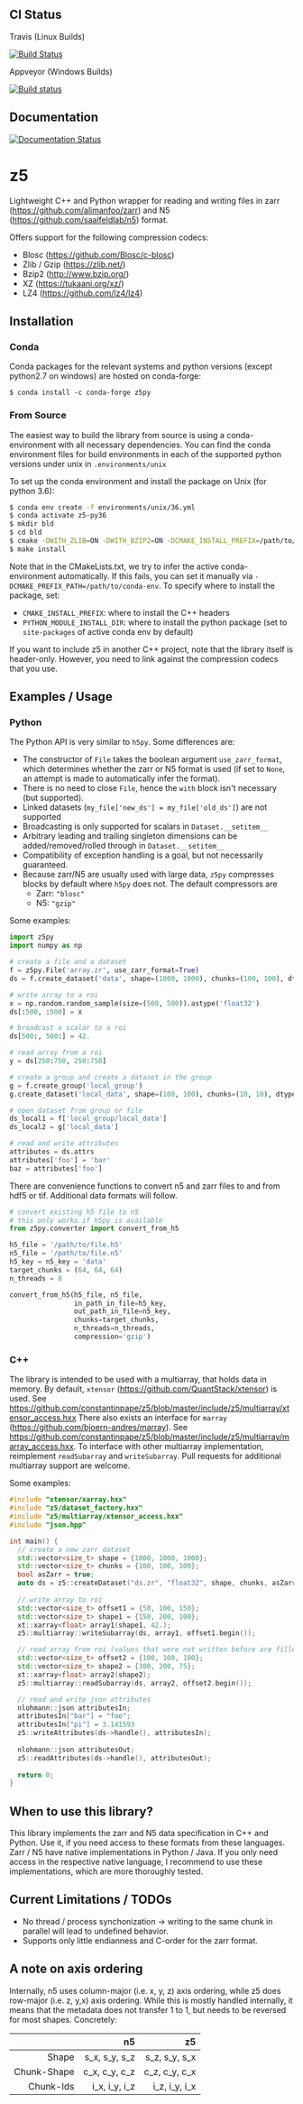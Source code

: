CI Status
----------------------
Travis (Linux Builds)

[![Build Status](https://travis-ci.org/constantinpape/z5.svg?branch=master)](https://travis-ci.org/constantinpape/z5)

Appveyor (Windows Builds)

[![Build status](https://ci.appveyor.com/api/projects/status/ca0jf7dpm1ica8h1/branch/master?svg=true)](https://ci.appveyor.com/project/constantinpape/z5/branch/master)

Documentation
-------------
[![Documentation Status](https://readthedocs.org/projects/z5/badge/?version=latest)](https://z5.readthedocs.io/en/latest/?badge=latest)

# z5

Lightweight C++ and Python wrapper for reading and writing files in zarr 
(https://github.com/alimanfoo/zarr) and N5 (https://github.com/saalfeldlab/n5) format.

Offers support for the following compression codecs:
- Blosc (https://github.com/Blosc/c-blosc)
- Zlib / Gzip (https://zlib.net/)
- Bzip2 (http://www.bzip.org/)
- XZ (https://tukaani.org/xz/)
- LZ4 (https://github.com/lz4/lz4)

## Installation

### Conda

Conda packages for the relevant systems and python versions (except python2.7 on windows) are hosted on conda-forge:

```
$ conda install -c conda-forge z5py
```

### From Source

The easiest way to build the library from source is using a conda-environment with all necessary dependencies.
You can find the conda environment files for build environments in each of the supported python versions under unix in `.environments/unix`

To set up the conda environment and install the package on Unix (for python 3.6):

```bash
$ conda env create -f environments/unix/36.yml
$ conda activate z5-py36
$ mkdir bld
$ cd bld
$ cmake -DWITH_ZLIB=ON -DWITH_BZIP2=ON -DCMAKE_INSTALL_PREFIX=/path/to/install ..
$ make install
```

Note that in the CMakeLists.txt, we try to infer the active conda-environment automatically.
If this fails, you can set it manually via `-DCMAKE_PREFIX_PATH=/path/to/conda-env`.
To specify where to install the package, set:

- `CMAKE_INSTALL_PREFIX`: where to install the C++ headers
- `PYTHON_MODULE_INSTALL_DIR`: where to install the python package (set to `site-packages` of active conda env by default)

If you want to include z5 in another C++ project, note that the library itself is header-only. However, you need to link against the compression codecs that you use.

## Examples / Usage

### Python

The Python API is very similar to `h5py`.
Some differences are: 
- The constructor of `File` takes the boolean argument `use_zarr_format`, which determines whether
the zarr or N5 format is used (if set to `None`, an attempt is made to automatically infer the format).
- There is no need to close `File`, hence the `with` block isn't necessary (but supported).
- Linked datasets (`my_file['new_ds'] = my_file['old_ds']`) are not supported
- Broadcasting is only supported for scalars in `Dataset.__setitem__`
- Arbitrary leading and trailing singleton dimensions can be added/removed/rolled through in `Dataset.__setitem__`
- Compatibility of exception handling is a goal, but not necessarily guaranteed.
- Because zarr/N5 are usually used with large data, `z5py` compresses blocks by default where `h5py` does not. The default compressors are
  - Zarr: `"blosc"`
  - N5: `"gzip"`

Some examples:

```python
import z5py
import numpy as np

# create a file and a dataset
f = z5py.File('array.zr', use_zarr_format=True)
ds = f.create_dataset('data', shape=(1000, 1000), chunks=(100, 100), dtype='float32')

# write array to a roi
x = np.random.random_sample(size=(500, 500)).astype('float32')
ds[:500, :500] = x

# broadcast a scalar to a roi
ds[500:, 500:] = 42.

# read array from a roi
y = ds[250:750, 250:750]

# create a group and create a dataset in the group
g = f.create_group('local_group')
g.create_dataset('local_data', shape=(100, 100), chunks=(10, 10), dtype='uint32')

# open dataset from group or file
ds_local1 = f['local_group/local_data']
ds_local2 = g['local_data']

# read and write attributes
attributes = ds.attrs
attributes['foo'] = 'bar'
baz = attributes['foo']
```

There are convenience functions to convert n5 and zarr files to and from hdf5 or tif.
Additional data formats will follow.

```python
# convert existing h5 file to n5
# this only works if h5py is available
from z5py.converter import convert_from_h5

h5_file = '/path/to/file.h5'
n5_file = '/path/to/file.n5'
h5_key = n5_key = 'data'
target_chunks = (64, 64, 64)
n_threads = 8

convert_from_h5(h5_file, n5_file,
                in_path_in_file=h5_key,
                out_path_in_file=n5_key,
                chunks=target_chunks,
                n_threads=n_threads,
                compression='gzip')
```

### C++

The library is intended to be used with a multiarray, that holds data in memory.
By default, `xtensor` (https://github.com/QuantStack/xtensor) is used. 
See https://github.com/constantinpape/z5/blob/master/include/z5/multiarray/xtensor_access.hxx
There also exists an interface for `marray` (https://github.com/bjoern-andres/marray).
See https://github.com/constantinpape/z5/blob/master/include/z5/multiarray/marray_access.hxx.
To interface with other multiarray implementation, reimplement `readSubarray` and `writeSubarray`.
Pull requests for additional multiarray support are welcome.

Some examples:

```c++
#include "xtensor/xarray.hxx"
#include "z5/dataset_factory.hxx"
#include "z5/multiarray/xtensor_access.hxx"
#include "json.hpp"

int main() {
  // create a new zarr dataset
  std::vector<size_t> shape = {1000, 1000, 1000};
  std::vector<size_t> chunks = {100, 100, 100};
  bool asZarr = true;
  auto ds = z5::createDataset("ds.zr", "float32", shape, chunks, asZarr);
  
  // write array to roi
  std::vector<size_t> offset1 = {50, 100, 150};
  std::vector<size_t> shape1 = {150, 200, 100};
  xt::xarray<float> array1(shape1, 42.);
  z5::multiarray::writeSubarray(ds, array1, offset1.begin());

  // read array from roi (values that were not written before are filled with a fill-value)
  std::vector<size_t> offset2 = {100, 100, 100};
  std::vector<size_t> shape2 = {300, 200, 75};
  xt::xarray<float> array2(shape2);
  z5::multiarray::readSubarray(ds, array2, offset2.begin());

  // read and write json attributes
  nlohmann::json attributesIn;
  attributesIn["bar"] = "foo";
  attributesIn["pi"] = 3.141593
  z5::writeAttributes(ds->handle(), attributesIn);
  
  nlohmann::json attributesOut;
  z5::readAttributes(ds->handle(), attributesOut);
  
  return 0;
}
```

## When to use this library?

This library implements the zarr and N5 data specification in C++ and Python.
Use it, if you need access to these formats from these languages.
Zarr / N5 have native implementations in Python / Java.
If you only need access in the respective native language,
I recommend to use these implementations, which are more thoroughly tested.


## Current Limitations / TODOs

- No thread / process synchonization -> writing to the same chunk in parallel will lead to undefined behavior.
- Supports only little endianness and C-order for the zarr format.


## A note on axis ordering

Internally, n5 uses column-major (i.e. x, y, z) axis ordering, while z5 does row-major (i.e. z, y,x) axis ordering.
While this is mostly handled internally, it means that the metadata does not transfer
1 to 1, but needs to be reversed for most shapes. Concretely:

|           |n5                      |z5              |
|----------:|-----------------------:|---------------:|  
|Shape      | s_x, s_y, s_z          |s_z, s_y, s_x   |
|Chunk-Shape| c_x, c_y, c_z          |c_z, c_y, c_x   | 
|Chunk-Ids  | i_x, i_y, i_z          |i_z, i_y, i_x   |
